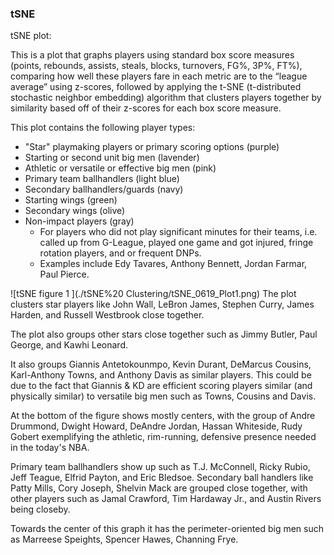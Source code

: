 ### tSNE

tSNE plot:

This is a plot that graphs players using standard box score measures (points, rebounds, assists, steals, blocks, turnovers, FG%, 3P%, FT%), comparing how well these players fare in each metric are to the “league average” using z-scores, followed by applying the t-SNE (t-distributed stochastic neighbor embedding) algorithm that clusters players together by similarity based off of their z-scores for each box score measure.  



This plot contains the following player types:  
* "Star" playmaking players or primary scoring options (purple)
* Starting or second unit big men (lavender)
* Athletic or versatile or effective big men (pink)
* Primary team ballhandlers  (light blue)
* Secondary ballhandlers/guards (navy)
* Starting wings  (green)
* Secondary wings (olive)
* Non-impact players (gray)
  * For players who did not play significant minutes for their teams, i.e. called up from G-League, played one game and got injured, fringe rotation players, and or frequent DNPs.
   * Examples include Edy Tavares, Anthony Bennett, Jordan Farmar, Paul Pierce.

![tSNE figure 1 ](./tSNE%20 Clustering/tSNE_0619_Plot1.png)
The plot clusters star players like John Wall, LeBron James, Stephen Curry, James Harden, and Russell Westbrook close together.

The plot also groups other stars close together such as Jimmy Butler, Paul George, and Kawhi Leonard.

It also groups Giannis Antetokounmpo, Kevin Durant, DeMarcus Cousins, Karl-Anthony Towns, and Anthony Davis as similar players. This could be due to the fact that Giannis & KD are efficient scoring players similar (and physically similar) to versatile big men such as Towns, Cousins and Davis.

At the bottom of the figure shows mostly centers, with the group of Andre Drummond, Dwight Howard, DeAndre Jordan, Hassan Whiteside, Rudy Gobert exemplifying the athletic, rim-running, defensive presence needed in the today's NBA.

Primary team ballhandlers show up such as T.J. McConnell, Ricky Rubio, Jeff Teague, Elfrid Payton, and Eric Bledsoe. Secondary ball handlers like Patty Mills, Cory Joseph, Shelvin Mack are grouped close together, with other players such as Jamal Crawford, Tim Hardaway Jr., and Austin Rivers being closeby.

Towards the center of this graph it has the perimeter-oriented big men such as Marreese Speights, Spencer Hawes, Channing Frye.

